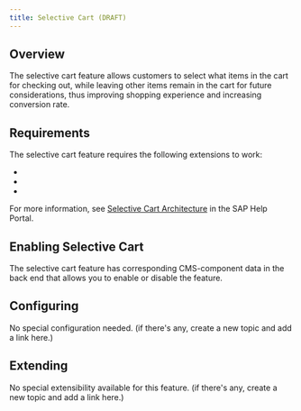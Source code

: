 ```yaml
---
title: Selective Cart (DRAFT)
---
```


## Overview

The selective cart feature allows customers to select what items in the cart for checking out, while leaving other items remain in the cart for future considerations, thus improving shopping experience and increasing conversion rate.

## Requirements

The selective cart feature requires the following extensions to work:

- 
- 
- 

For more information, see [Selective Cart Architecture](https://help.sap.com/viewer/4c33bf189ab9409e84e589295c36d96e/1905/en-US/923b6bd803734e168a6b2e7c1087caec.html) in the SAP Help Portal.

## Enabling Selective Cart

The selective cart feature has corresponding CMS-component data in the back end that allows you to enable or disable the feature.


## Configuring

No special configuration needed. (if there's any, create a new topic and add a link here.)


## Extending

No special extensibility available for this feature. (if there's any, create a new topic and add a link here.)

